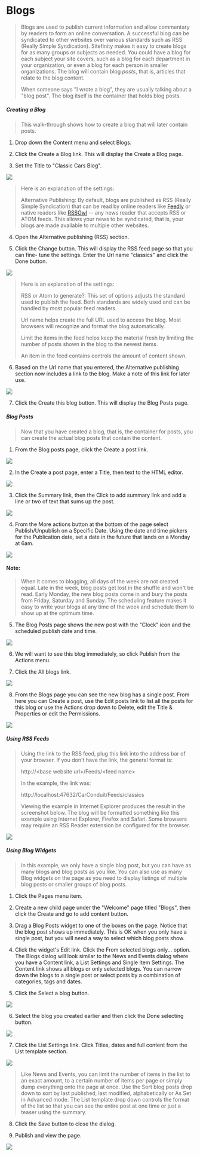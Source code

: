Blogs
=====

> Blogs are used to publish current information and allow commentary by
> readers to form an online conversation. A successful blog can be
> syndicated to other websites over various standards such as RSS
> (Really Simple Syndication). Sitefinity makes it easy to create blogs
> for as many groups or subjects as needed. You could have a blog for
> each subject your site covers, such as a blog for each department in
> your organization, or even a blog for each person in smaller
> organizations. The blog will contain blog *posts*, that is, articles
> that relate to the blog content.
>
> When someone says \"I wrote a blog\", they are usually talking about a
> \"blog post\". The blog itself is the container that holds blog posts.

##### Creating a Blog

> This walk-through shows how to create a blog that will later contain posts.

1.  Drop down the Content menu and select Blogs.

2.  Click the Create a Blog link. This will display the Create a Blog
    page.

3.  Set the Title to \"Classic Cars Blog\".

![](../media/image117.png)

> Here is an explanation of the settings:
>
> Alternative Publishing: By default, blogs are published as RSS (Really
> Simple Syndication) that can be read by online readers like
> [Feedly](http://feedly.com/i/welcome) or native readers
> like [RSSOwl](http://www.rssowl.org/) -- any news reader
> that accepts RSS or ATOM feeds. This allows your news to be syndicated, that is, your blogs are made available to multiple other websites.

4.  Open the Alternative publishing (RSS) section.

5.  Click the Change button. This will display the RSS feed page so that
    you can fine- tune the settings. Enter the Url name \"classics\" and
    click the Done button.

![](../media/image119.png)

> Here is an explanation of the settings:
>
> RSS or Atom to generate?: This set of options adjusts the standard
> used to publish the feed. Both standards are widely used and can be
> handled by most popular feed readers.
>
> Url name helps create the full URL used to access the blog. Most
> browsers will recognize and format the blog automatically.
>
> Limit the items in the feed helps keep the material fresh by limiting
> the number of posts shown in the blog to the newest items.
>
> An item in the feed contains controls the amount of content shown.

6.  Based on the Url name that you entered, the Alternative publishing
    section now includes a link to the blog. Make a note of this link
    for later use.

![](../media/image121.png)

7.  Click the Create this blog button. This will display the Blog Posts
    page.

##### Blog Posts

> Now that you have created a blog, that is, the container for posts,
> you can create the actual blog posts that contain the content.

1.  From the Blog posts page, click the Create a post link.

![](../media/image123.png)

2.  In the Create a post page, enter a Title, then text to the HTML
    editor.

![](../media/image125.jpeg)

3.  Click the Summary link, then the Click to add summary link and add a
    line or two of text that sums up the post.

![](../media/image127.png)

4.  From the More actions button at the bottom of the page select
    Publish/Unpublish on a Specific Date. Using the date and time
    pickers for the Publication date, set a date in the future that
    lands on a Monday at 6am.

![](../media/image129.png)

#### Note: 
> When it comes to blogging, all days of the week are not
> created equal. Late in the week, blog posts get lost in the shuffle
> and won\'t be read. Early Monday, the new blog posts come in and bury
> the posts from Friday, Saturday and Sunday. The scheduling feature
> makes it easy to write your blogs at any time of the week and schedule
> them to show up at the optimum time.

5.  The Blog Posts page shows the new post with the \"Clock\" icon and
    the scheduled publish date and time.

![](../media/image131.png)

6.  We will want to see this blog immediately, so click Publish from the
    Actions menu.

7.  Click the All blogs link.

![](../media/image133.png)

8.  From the Blogs page you can see the new blog has a single post. From
    here you can Create a post, use the Edit posts link to list all the
    posts for this blog or use the Actions drop down to Delete, edit the
    Title & Properties or edit the Permissions.

![](../media/image135.png)

##### Using RSS Feeds

> Using the link to the RSS feed, plug this link into the address bar of
> your browser. If you don\'t have the link, the general format is:
>
> http://\<base website url\>/Feeds/\<feed name\>
>
> In the example, the link was:
>
> http://localhost:47632/CarConduit/Feeds/classics
>
> Viewing the example in Internet Explorer produces the result in the
> screenshot below. The blog will be formatted something like this
> example using Internet Explorer, Firefox and Safari. Some browsers may
> require an RSS Reader extension be configured for the browser.

![](../media/image136.jpeg)

##### Using Blog Widgets

> In this example, we only have a single blog post, but you can have as
> many blogs and blog posts as you like. You can also use as many Blog
> widgets on the page as you need to display listings of multiple blog
> posts or smaller groups of blog posts.

1.  Click the Pages menu item.

2.  Create a new child page under the \"Welcome\" page titled \"Blogs\",
    then click the Create and go to add content button.

3.  Drag a Blog Posts widget to one of the boxes on the page. Notice
    that the blog post shows up immediately. This is OK when you only
    have a single post, but you will need a way to select which blog
    posts show.

4.  Click the widget's Edit link. Click the From selected blogs only\...
    option. The Blogs dialog will look similar to the News and Events
    dialog where you have a Content link, a List Settings and Single
    Item Settings. The Content link shows all blogs or only selected
    blogs. You can narrow down the blogs to a single post or select
    posts by a combination of categories, tags and dates.

5.  Click the Select a blog button.

![](../media/image138.png)

6.  Select the blog you created earlier and then click the Done
    selecting button.

![](../media/image140.png)

7.  Click the List Settings link. Click Titles, dates and full content
    from the List template section.

![](../media/image142.png)

> Like News and Events, you can limit the number of items in the list to
> an exact amount, to a certain number of items per page or simply dump
> everything onto the page at once. Use the Sort blog posts drop down to
> sort by last published, last modified, alphabetically or As Set in
> Advanced mode. The List template drop down controls the format of the
> list so that you can see the entire post at one time or just a teaser
> using the summary.

8.  Click the Save button to close the dialog.

9.  Publish and view the page.

![](../media/image144.jpeg)